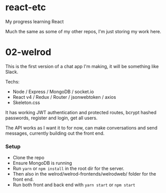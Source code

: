 # react-etc
My progress learning React

Much the same as some of my other repos, I'm just storing my work here. 

# 02-welrod

This is the first version of a chat app I'm making, it will be something like Slack.

Techs:
- Node / Express / MongoDB / socket.io
- React v4 / Redux / Router / jsonwebtoken / axios
- Skeleton.css

It has working JWT authentication and protected routes, bcrypt hashed passwords, register and login, get all users. 

The API works as I want it to for now, can make conversations and send messages, currently building out the front end.


### Setup

- Clone the repo
- Ensure MongoDB is running
- Run ```yarn``` or ```npm install``` in the root dir for the server. 
- Then also in the welrod/welrod-frontends/welrodweb/ folder for the front end.
- Run both front and back end with ```yarn start``` or ```npm start```
